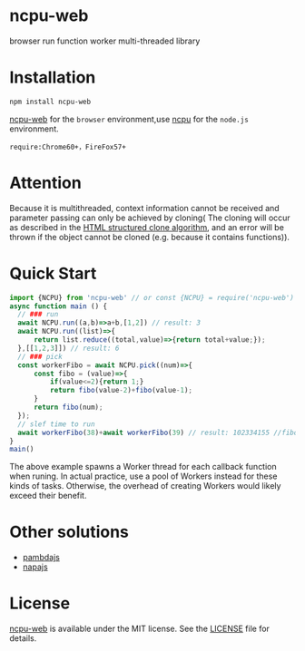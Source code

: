 # ncpu-web
browser run function worker multi-threaded library

# Installation 
```sh
npm install ncpu-web
```
[ncpu-web](https://github.com/zy445566/ncpu-web) for the `browser` environment,use [ncpu](https://github.com/zy445566/ncpu) for the `node.js` environment.


`require:Chrome60+，FireFox57+`

# Attention
Because it is multithreaded, context information cannot be received and parameter passing can only be achieved by cloning(
The cloning will occur as described in the [HTML structured clone algorithm](https://developer.mozilla.org/en-US/docs/Web/API/Web_Workers_API/Structured_clone_algorithm), and an error will be thrown if the object cannot be cloned (e.g. because it contains functions)).

# Quick Start
```js
import {NCPU} from 'ncpu-web' // or const {NCPU} = require('ncpu-web')
async function main () {
  // ### run
  await NCPU.run((a,b)=>a+b,[1,2]) // result: 3
  await NCPU.run((list)=>{
      return list.reduce((total,value)=>{return total+value;});
  },[[1,2,3]]) // result: 6
  // ### pick
  const workerFibo = await NCPU.pick((num)=>{
      const fibo = (value)=>{
          if(value<=2){return 1;}
          return fibo(value-2)+fibo(value-1);
      }
      return fibo(num);
  });
  // slef time to run
  await workerFibo(38)+await workerFibo(39) // result: 102334155 //fibo(40)
}
main()
```
The above example spawns a Worker thread for each callback function when runing. In actual practice, use a pool of Workers instead for these kinds of tasks. Otherwise, the overhead of creating Workers would likely exceed their benefit.

# Other solutions
* [pambdajs](https://github.com/tim-hub/pambdajs)
* [napajs](https://github.com/microsoft/napajs)

# License
[ncpu-web](https://github.com/zy445566/ncpu-web) is available under the MIT license. See the [LICENSE](https://github.com/zy445566/ncpu-web/blob/master/LICENSE) file for details.

